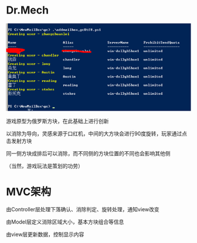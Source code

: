# Dr.Mech

![image](https://github.com/lexsaints/powershell/blob/master/IMG/ps2.png)

游戏原型为俄罗斯方块，在此基础上进行创新

以消除为导向，灵感来源于口红机，中间的大方块会进行90度旋转，玩家通过点击发射方块

同一侧方块成排后可以消除，而不同侧的方块位置的不同也会影响其他侧

（当然，游戏玩法是策划的功劳）

# MVC架构

由Controller层处理下落确认、消除判定、旋转处理，通知view改变

由Model层定义消除区域大小，基本方块组合等信息

由view层更新数据，控制显示内容